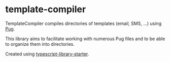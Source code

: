 # template-compiler
TemplateCompiler compiles directories of templates (email, SMS, …) using [Pug](https://pugjs.org/).

This library aims to facilitate working with numerous Pug files and to be able to organize them into directories.

Created using [typescript-library-starter](https://github.com/alexjoverm/typescript-library-starter).

